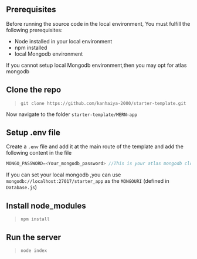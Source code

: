 ## Prerequisites

Before running the source code in the local environment,
You must fulfill the following prerequisites:

* Node installed in your local environment
* npm installed
* local Mongodb environment

If you cannot setup local Mongodb environment,then you may opt for atlas mongodb

## Clone the repo

> `git clone https://github.com/kanhaiya-2000/starter-template.git`

Now navigate to the folder `starter-template/MERN-app`

## Setup .env file

Create a `.env` file and add it at the main route of the template and add the following content in the file

```javascript
MONGO_PASSWORD=<Your_mongodb_password> //This is your atlas mongodb cloud password
```
If you can set your local mongodb ,you can use `mongodb://localhost:27017/starter_app` as the `MONGOURI` (defined in `Database.js`)

## Install node_modules

> `npm install`

## Run the server

> `node index`
